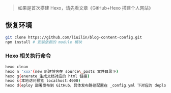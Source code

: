 > 如果是首次搭建 Hexo，请先看文章《GitHub+Hexo 搭建个人网站》
## 恢复环境

```bash
git clone https://github.com/liuilin/blog-content-config.git
npm install # 安装依赖的 module 模块
```

### Hexo 相关执行命令

```bash
hexo clean
hexo n 'xxx'(new 新建博客在 source\_posts 文件目录下)
hexo g(enerate 生成文档对应的 html 链接)
hexo s(本地访问预览 localhost:4000)
hexo d(eploy 部署发布到 GitHub，具体发布路径配置在 _config.yml 下对应的 deploy 配置)
```